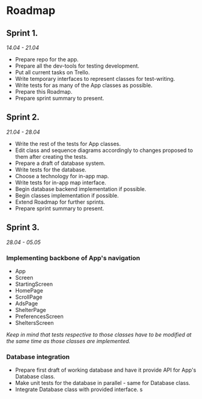 # Roadmap

## Sprint 1.

_14.04 - 21.04_

- Prepare repo for the app.
- Prepare all the dev-tools for testing development.
- Put all current tasks on Trello.
- Write temporary interfaces to represent classes for test-writing.
- Write tests for as many of the App classes as possible.
- Prepare this Roadmap.
- Prepare sprint summary to present.

## Sprint 2.

_21.04 - 28.04_

- Write the rest of the tests for App classes.
- Edit class and sequence diagrams accordingly to changes proposed to them after creating the tests.
- Prepare a draft of database system.
- Write tests for the database.
- Choose a technology for in-app map.
- Write tests for in-app map interface.
- Begin database backend implementation if possible.
- Begin classes implementation if possible.
- Extend Roadmap for further sprints.
- Prepare sprint summary to present.

## Sprint 3.

_28.04 - 05.05_

### Implementing backbone of App's navigation

- App
- Screen
- StartingScreen
- HomePage
- ScrollPage
- AdsPage
- ShelterPage
- PreferencesScreen
- SheltersScreen

_Keep in mind that tests respective to those classes have to be modified at the same time as those classes are implemented._

### Database integration

- Prepare first draft of working database and have it provide API for App's Database class.
- Make unit tests for the database in parallel - same for Database class.
- Integrate Database class with provided interface.
  s
